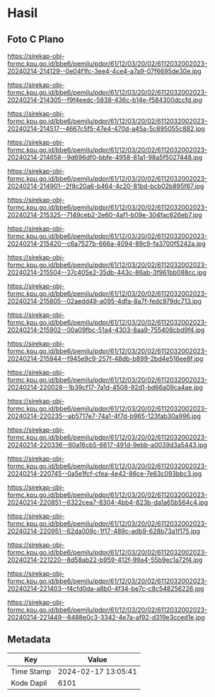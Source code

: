 # Hasil

## Foto C Plano

https://sirekap-obj-formc.kpu.go.id/bbe6/pemilu/pdpr/61/12/03/20/02/6112032002023-20240214-214129--0e04f1fc-3ee4-4ce4-a7a9-07f6695de30e.jpg

https://sirekap-obj-formc.kpu.go.id/bbe6/pemilu/pdpr/61/12/03/20/02/6112032002023-20240214-214305--f9f4eedc-5838-436c-b14e-f584300dccfd.jpg

https://sirekap-obj-formc.kpu.go.id/bbe6/pemilu/pdpr/61/12/03/20/02/6112032002023-20240214-214517--4667c5f5-47e4-470d-a45a-5c895055c882.jpg

https://sirekap-obj-formc.kpu.go.id/bbe6/pemilu/pdpr/61/12/03/20/02/6112032002023-20240214-214658--9d696df0-bbfe-4958-81a1-98a5f5027448.jpg

https://sirekap-obj-formc.kpu.go.id/bbe6/pemilu/pdpr/61/12/03/20/02/6112032002023-20240214-214901--2f8c20a6-b464-4c20-81bd-bcb02b895f67.jpg

https://sirekap-obj-formc.kpu.go.id/bbe6/pemilu/pdpr/61/12/03/20/02/6112032002023-20240214-215325--7149ceb2-2e60-4af1-b09e-304fac626eb7.jpg

https://sirekap-obj-formc.kpu.go.id/bbe6/pemilu/pdpr/61/12/03/20/02/6112032002023-20240214-215420--c6a7527b-666a-4094-89c9-fa3700f5242a.jpg

https://sirekap-obj-formc.kpu.go.id/bbe6/pemilu/pdpr/61/12/03/20/02/6112032002023-20240214-215504--37c405e2-35db-443c-86ab-3f961bb088cc.jpg

https://sirekap-obj-formc.kpu.go.id/bbe6/pemilu/pdpr/61/12/03/20/02/6112032002023-20240214-215805--02aedd49-a095-4dfa-8a7f-fedc979dc713.jpg

https://sirekap-obj-formc.kpu.go.id/bbe6/pemilu/pdpr/61/12/03/20/02/6112032002023-20240214-215902--00a09fbc-51a4-4303-8aa9-755408cbd9f4.jpg

https://sirekap-obj-formc.kpu.go.id/bbe6/pemilu/pdpr/61/12/03/20/02/6112032002023-20240214-215944--f945e9c9-257f-48db-b899-2bd4e516ee8f.jpg

https://sirekap-obj-formc.kpu.go.id/bbe6/pemilu/pdpr/61/12/03/20/02/6112032002023-20240214-220028--1b39cf17-7a1d-4508-92d1-bd66a09ca4ae.jpg

https://sirekap-obj-formc.kpu.go.id/bbe6/pemilu/pdpr/61/12/03/20/02/6112032002023-20240214-220235--ab5717e7-74a1-4f7d-b965-123fab30a996.jpg

https://sirekap-obj-formc.kpu.go.id/bbe6/pemilu/pdpr/61/12/03/20/02/6112032002023-20240214-220336--80a16cb5-6617-491d-9ebb-a0039d3a5443.jpg

https://sirekap-obj-formc.kpu.go.id/bbe6/pemilu/pdpr/61/12/03/20/02/6112032002023-20240214-220745--0a5e1fcf-cfea-4e42-86ce-7e63c093bbc3.jpg

https://sirekap-obj-formc.kpu.go.id/bbe6/pemilu/pdpr/61/12/03/20/02/6112032002023-20240214-220851--6322cea7-8304-4bb4-823b-da1a65b564c4.jpg

https://sirekap-obj-formc.kpu.go.id/bbe6/pemilu/pdpr/61/12/03/20/02/6112032002023-20240214-220951--62da009c-1f17-489c-adb9-628b73a1f175.jpg

https://sirekap-obj-formc.kpu.go.id/bbe6/pemilu/pdpr/61/12/03/20/02/6112032002023-20240214-221220--8d58ab22-b959-412f-99a4-55b9ec1a72f4.jpg

https://sirekap-obj-formc.kpu.go.id/bbe6/pemilu/pdpr/61/12/03/20/02/6112032002023-20240214-221403--f4cfd0da-a8b0-4f34-be7c-c8c548256226.jpg

https://sirekap-obj-formc.kpu.go.id/bbe6/pemilu/pdpr/61/12/03/20/02/6112032002023-20240214-221449--8488e0c3-3342-4e7a-af92-d319e3cced1e.jpg


## Metadata

| Key        | Value               |
| ---------- | ------------------- |
| Time Stamp | 2024-02-17 13:05:41 |
| Kode Dapil | 6101                |



